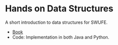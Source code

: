 # Hands on Data Structures
A short introduction to data structures for SWUFE.

- [Book](https://chenzhongpu.github.io/data-structure-swufe/)
- Code: Implementation in both Java and Python.